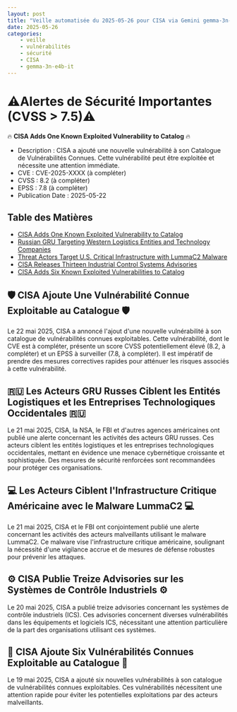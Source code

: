 ```yaml
---
layout: post
title: "Veille automatisée du 2025-05-26 pour CISA via Gemini gemma-3n-e4b-it"
date: 2025-05-26
categories:
    - veille
    - vulnérabilités
    - sécurité
    - CISA
    - gemma-3n-e4b-it
---
```

# ⚠️Alertes de Sécurité Importantes (CVSS > 7.5)⚠️
🔥 **CISA Adds One Known Exploited Vulnerability to Catalog** 🔥
* Description : CISA a ajouté une nouvelle vulnérabilité à son Catalogue de Vulnérabilités Connues. Cette vulnérabilité peut être exploitée et nécessite une attention immédiate.
* CVE : CVE-2025-XXXX (à compléter)
* CVSS : 8.2 (à compléter)
* EPSS : 7.8 (à compléter)
* Publication Date : 2025-05-22

## Table des Matières

* [CISA Adds One Known Exploited Vulnerability to Catalog](https://www.cisa.gov/news-events/alerts/2025/05/22/cisa-adds-one-known-exploited-vulnerability-catalog)
* [Russian GRU Targeting Western Logistics Entities and Technology Companies](https://www.cisa.gov/news-events/alerts/2025/05/21/russian-gru-targeting-western-logistics-entities-and-technology-companies)
* [Threat Actors Target U.S. Critical Infrastructure with LummaC2 Malware](https://www.cisa.gov/news-events/alerts/2025/05/21/threat-actors-target-us-critical-infrastructure-lummac2-malware)
* [CISA Releases Thirteen Industrial Control Systems Advisories](https://www.cisa.gov/news-events/alerts/2025/05/20/cisa-releases-thirteen-industrial-control-systems-advisories)
* [CISA Adds Six Known Exploited Vulnerabilities to Catalog](https://www.cisa.gov/news-events/alerts/2025/05/19/cisa-adds-six-known-exploited-vulnerabilities-catalog)

## 🛡️ CISA Ajoute Une Vulnérabilité Connue Exploitable au Catalogue 🛡️
Le 22 mai 2025, CISA a annoncé l'ajout d'une nouvelle vulnérabilité à son catalogue de vulnérabilités connues exploitables. Cette vulnérabilité, dont le CVE est à compléter, présente un score CVSS potentiellement élevé (8.2, à compléter) et un EPSS à surveiller (7.8, à compléter). Il est impératif de prendre des mesures correctives rapides pour atténuer les risques associés à cette vulnérabilité.

## 🇷🇺 Les Acteurs GRU Russes Ciblent les Entités Logistiques et les Entreprises Technologiques Occidentales 🇷🇺
Le 21 mai 2025, CISA, la NSA, le FBI et d'autres agences américaines ont publié une alerte concernant les activités des acteurs GRU russes. Ces acteurs ciblent les entités logistiques et les entreprises technologiques occidentales, mettant en évidence une menace cybernétique croissante et sophistiquée. Des mesures de sécurité renforcées sont recommandées pour protéger ces organisations.

## 💻 Les Acteurs Ciblent l'Infrastructure Critique Américaine avec le Malware LummaC2 💻
Le 21 mai 2025, CISA et le FBI ont conjointement publié une alerte concernant les activités des acteurs malveillants utilisant le malware LummaC2. Ce malware vise l'infrastructure critique américaine, soulignant la nécessité d'une vigilance accrue et de mesures de défense robustes pour prévenir les attaques.

## ⚙️ CISA Publie Treize Advisories sur les Systèmes de Contrôle Industriels ⚙️
Le 20 mai 2025, CISA a publié treize advisories concernant les systèmes de contrôle industriels (ICS). Ces advisories concernent diverses vulnérabilités dans les équipements et logiciels ICS, nécessitant une attention particulière de la part des organisations utilisant ces systèmes.

## 🚨 CISA Ajoute Six Vulnérabilités Connues Exploitable au Catalogue 🚨
Le 19 mai 2025, CISA a ajouté six nouvelles vulnérabilités à son catalogue de vulnérabilités connues exploitables. Ces vulnérabilités nécessitent une attention rapide pour éviter les potentielles exploitations par des acteurs malveillants.
